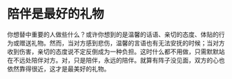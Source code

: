 # 陪伴是最好的礼物

你想替中重要的人做些什么？或许你想到的是温馨的话语、亲切的态度、体贴的行为或赠送礼物。然而，当对方感到悲伤，温馨的言语也有无法安抚的时候；当对方收到伤害，亲切的态度说不定反倒成为一种负担。这时什么都不用做，只需默默站在不远处陪伴对方。对，只是陪伴，永远的陪伴。就算有阵子没见面，双方的心也依然靠得很近，这才是最美好的礼物。
